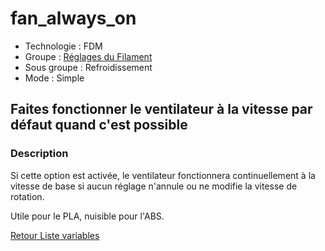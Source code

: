 # fan_always_on

* Technologie : FDM
* Groupe : [Réglages du Filament](../filament_settings/filament_settings.md)
* Sous groupe : Refroidissement
* Mode : Simple

## Faites fonctionner le ventilateur à la vitesse par défaut quand c'est possible 

### Description

Si cette option est activée, le ventilateur fonctionnera continuellement à la vitesse de base si aucun réglage n'annule ou ne modifie  la vitesse de rotation. 

Utile pour le PLA, nuisible pour l'ABS.



[Retour Liste variables](variable_list.md)